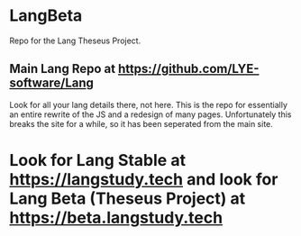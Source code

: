 # LangBeta
Repo for the Lang Theseus Project. 

## Main Lang Repo at https://github.com/LYE-software/Lang

Look for all your lang details there, not here. This is the repo for essentially an entire rewrite of the JS and a redesign of many pages. Unfortunately this breaks the site for a while, so it has been seperated from the main site. 

# Look for Lang Stable at https://langstudy.tech and look for Lang Beta (Theseus Project) at https://beta.langstudy.tech
